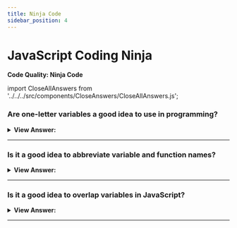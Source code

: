 ```yaml
---
title: Ninja Code
sidebar_position: 4
---
```


# JavaScript Coding Ninja

**Code Quality: Ninja Code**

<head>
  <title>Coding Ninja - JavaScript Interview Questions & Answers</title>
  <meta charSet="utf-8" />
</head>

import CloseAllAnswers from '../../../src/components/CloseAnswers/CloseAllAnswers.js';

<CloseAllAnswers />

### Are one-letter variables a good idea to use in programming?

<details>
  <summary><strong>View Answer:</strong></summary>
  <div>
  <div><strong>Interview Response:</strong> No, they can cause confusion, in a team environment, and make it harder to debug your code.
</div>
  </div>
</details>

---

### Is it a good idea to abbreviate variable and function names?

<details>
  <summary><strong>View Answer:</strong></summary>
  <div>
  <div><strong>Interview Response:</strong> No, they can cause confusion, in a team environment, and make it harder to debug your code.
</div>
  </div>
</details>

---

### Is it a good idea to overlap variables in JavaScript?

<details>
  <summary><strong>View Answer:</strong></summary>
  <div>
  <div><strong>Interview Response:</strong> No, they can cause confusion, in a team environment, and make it harder to debug your code. Overlapping is not a good idea because it can cause errors further into the layers of your code.
</div><br />
  <div><strong className="codeExample">Code Example:</strong><br /><br />

  <div></div>

```js
let user = authenticateUser(); // Global declaration of the user

function render() {
  let user = anotherValue(); // Overlapping declaration of the user
  ...
  ...many lines...
  ...
  ... // <-- a programmer wants to work with a user here and...
  ...
}
```

  </div>
  </div>
</details>

---
